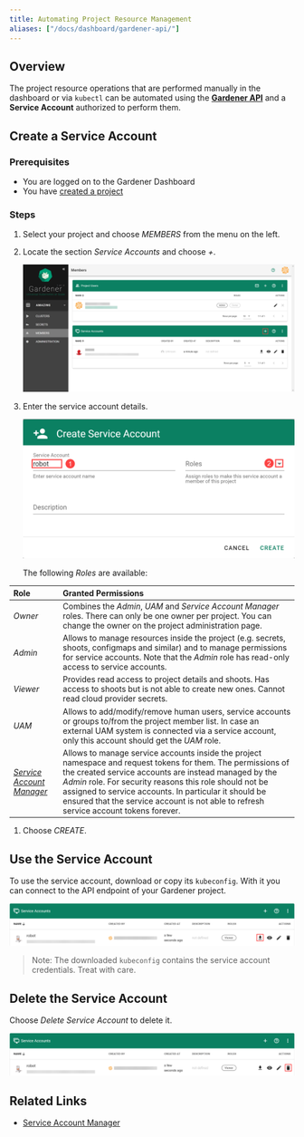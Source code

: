 ```yaml
---
title: Automating Project Resource Management
aliases: ["/docs/dashboard/gardener-api/"]
---
```


## Overview

The project resource operations that are performed manually in the dashboard or via `kubectl` can be automated using the [**Gardener API**](https://github.com/gardener/gardener/blob/master/docs/api-reference/README.md) and a **Service Account** authorized to perform them.

## Create a Service Account

### Prerequisites

- You are logged on to the Gardener Dashboard
- You have [created a project](working-with-projects.md)

### Steps

1. Select your project and choose *MEMBERS* from the menu on the left.

1. Locate the section *Service Accounts* and choose *+*.

   ![Add service account](../images/01-add-service-account.png)

1. Enter the service account details.

   ![Enter service account details](../images/02-enter-service-account-details.png)

   The following *Roles* are available:

| Role | Granted Permissions |
|:---|:---|
| *Owner* | Combines the *Admin*, *UAM* and *Service Account Manager* roles. There can only be one owner per project. You can change the owner on the project administration page. |
| *Admin* | Allows to manage resources inside the project (e.g. secrets, shoots, configmaps and similar) and to manage permissions for service accounts. Note that the *Admin* role has read-only access to service accounts. |
| *Viewer* | Provides read access to project details and shoots. Has access to shoots but is not able to create new ones. Cannot read cloud provider secrets. |
| *UAM* | Allows to add/modify/remove human users, service accounts or groups to/from the project member list. In case an external UAM system is connected via a service account, only this account should get the *UAM* role. |
| *[Service Account Manager](https://github.com/gardener/gardener/blob/master/docs/usage/project/service-account-manager.md)* | Allows to manage service accounts inside the project namespace and request tokens for them. The permissions of the created service accounts are instead managed by the *Admin* role. For security reasons this role should not be assigned to service accounts. In particular it should be ensured that the service account is not able to refresh service account tokens forever. |

1. Choose *CREATE*.

## Use the Service Account

To use the service account, download or copy its `kubeconfig`. With it you can connect to the API endpoint of your Gardener project.

![Download service account kubeconfig](../images/03-download-service-account-kubeconfig.png)

> Note: The downloaded `kubeconfig` contains the service account credentials. Treat with care.

## Delete the Service Account

Choose *Delete Service Account* to delete it.

![Delete service account](../images/04-delete-service-account.png)

## Related Links

- [Service Account Manager](https://github.com/gardener/gardener/blob/master/docs/usage/project/service-account-manager.md)
